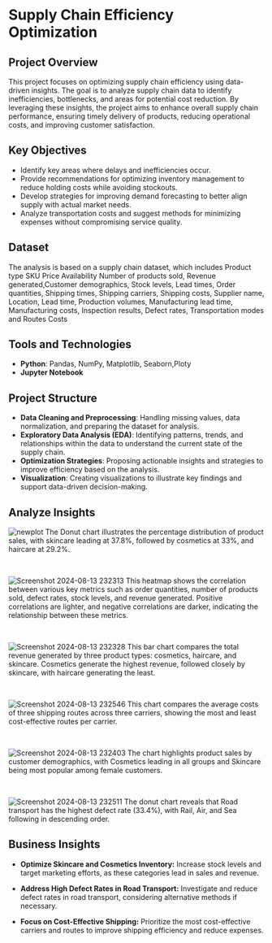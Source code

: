 # Supply Chain Efficiency Optimization

## Project Overview

This project focuses on optimizing supply chain efficiency using data-driven insights. The goal is to analyze supply chain data to identify inefficiencies, bottlenecks, and areas for potential cost reduction. By leveraging these insights, the project aims to enhance overall supply chain performance, ensuring timely delivery of products, reducing operational costs, and improving customer satisfaction.

## Key Objectives

- Identify key areas where delays and inefficiencies occur.
- Provide recommendations for optimizing inventory management to reduce holding costs while avoiding stockouts.
- Develop strategies for improving demand forecasting to better align supply with actual market needs.
- Analyze transportation costs and suggest methods for minimizing expenses without compromising service quality.

## Dataset

The analysis is based on a supply chain dataset, which includes Product type	SKU	Price	Availability	Number of products sold,	Revenue generated,Customer demographics,	Stock levels,	Lead times,	Order quantities,	Shipping times,	Shipping carriers,	Shipping costs,	Supplier name,	Location,	Lead time,	Production volumes,	Manufacturing lead time,	Manufacturing costs,	Inspection results,	Defect rates,	Transportation modes and 	Routes	Costs


## Tools and Technologies

- **Python**: Pandas, NumPy, Matplotlib, Seaborn,Ploty
- **Jupyter Notebook**
  
## Project Structure

- **Data Cleaning and Preprocessing**: Handling missing values, data normalization, and preparing the dataset for analysis.
- **Exploratory Data Analysis (EDA)**: Identifying patterns, trends, and relationships within the data to understand the current state of the supply chain.
- **Optimization Strategies**: Proposing actionable insights and strategies to improve efficiency based on the analysis.
- **Visualization**: Creating visualizations to illustrate key findings and support data-driven decision-making.

## Analyze Insights

![newplot](https://github.com/user-attachments/assets/8293e319-a482-4dc9-b114-714846d6ff81)
The Donut chart illustrates the percentage distribution of product sales, with skincare leading at 37.8%, followed by cosmetics at 33%, and haircare at 29.2%.

<br>

![Screenshot 2024-08-13 232313](https://github.com/user-attachments/assets/4d262f7f-5ac6-46ee-9dfa-2a60e68a740a)
This heatmap shows the correlation between various key metrics such as order quantities, number of products sold, defect rates, stock levels, and revenue generated. Positive correlations are lighter, and negative correlations are darker, indicating the relationship between these metrics.

<br>

![Screenshot 2024-08-13 232328](https://github.com/user-attachments/assets/6c3fc643-3bfb-45fb-bb00-521b007bfe45)
This bar chart compares the total revenue generated by three product types: cosmetics, haircare, and skincare. Cosmetics generate the highest revenue, followed closely by skincare, with haircare generating the least.

<br>

![Screenshot 2024-08-13 232546](https://github.com/user-attachments/assets/08e69ec3-7885-4dfd-9d00-e76f3962d7e4)
This chart compares the average costs of three shipping routes across three carriers, showing the most and least cost-effective routes per carrier.

<br>

![Screenshot 2024-08-13 232403](https://github.com/user-attachments/assets/d1ebf5ad-2c22-488b-b313-92fb10e34975)
The chart highlights product sales by customer demographics, with Cosmetics leading in all groups and Skincare being most popular among female customers.

<br>

 ![Screenshot 2024-08-13 232511](https://github.com/user-attachments/assets/38fcc930-e3ee-4fa9-9bed-843a7241d2f1)
The donut chart reveals that Road transport has the highest defect rate (33.4%), with Rail, Air, and Sea following in descending order.


## Business Insights

- **Optimize Skincare and Cosmetics Inventory:** Increase stock levels and target marketing efforts, as these categories lead in sales and revenue.
  
- **Address High Defect Rates in Road Transport:** Investigate and reduce defect rates in road transport, considering alternative methods if necessary.
  
- **Focus on Cost-Effective Shipping:** Prioritize the most cost-effective carriers and routes to improve shipping efficiency and reduce expenses.


